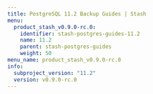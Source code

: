 ```yaml
---
title: PostgreSQL 11.2 Backup Guides | Stash
menu:
  product_stash_v0.9.0-rc.0:
    identifier: stash-postgres-guides-11.2
    name: 11.2
    parent: stash-postgres-guides
    weight: 50
menu_name: product_stash_v0.9.0-rc.0
info:
  subproject_version: "11.2"
  version: v0.9.0-rc.0
---
```


